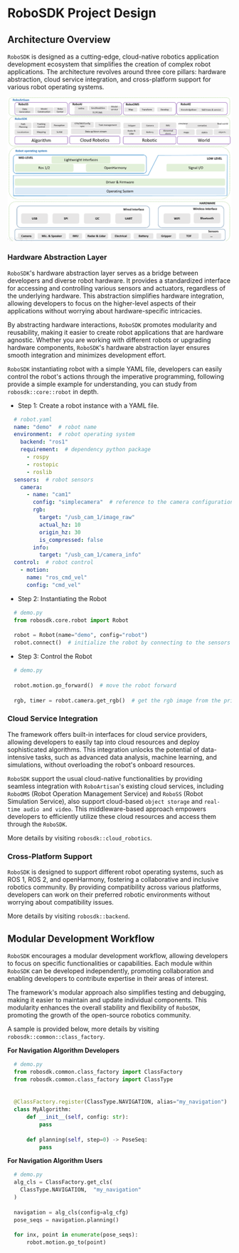 # RoboSDK Project Design

## Architecture Overview

`RoboSDK` is designed as a cutting-edge, cloud-native robotics application development ecosystem that simplifies the creation of complex robot applications. The architecture revolves around three core pillars: hardware abstraction, cloud service integration, and cross-platform support for various robot operating systems.

![architecture](../_static/architecture.png)

### Hardware Abstraction Layer

`RoboSDK`'s hardware abstraction layer serves as a bridge between developers and diverse robot hardware. It provides a standardized interface for accessing and controlling various sensors and actuators, regardless of the underlying hardware. This abstraction simplifies hardware integration, allowing developers to focus on the higher-level aspects of their applications without worrying about hardware-specific intricacies.

By abstracting hardware interactions, `RoboSDK` promotes modularity and reusability, making it easier to create robot applications that are hardware agnostic. Whether you are working with different robots or upgrading hardware components, `RoboSDK`'s hardware abstraction layer ensures smooth integration and minimizes development effort.

`RoboSDK` instantiating robot with a simple YAML file, developers can easily control the robot's actions through the imperative programming, following provide a simple example for understanding, you can study from `robosdk::core::robot` in depth.

- Step 1: Create a robot instance with a YAML file.

```yaml
  # robot.yaml
  name: "demo"  # robot name 
  environment:  # robot operating system
    backend: "ros1"
    requirement:  # dependency python package
      - rospy
      - rostopic
      - roslib
  sensors:  # robot sensors
    camera:
      - name: "cam1"
        config: "simplecamera"  # reference to the camera configuration named `simplecamera`
        rgb:
          target: "/usb_cam_1/image_raw"
          actual_hz: 10
          origin_hz: 30
          is_compressed: false
        info:
          target: "/usb_cam_1/camera_info"
  control:  # robot control
    - motion:
      name: "ros_cmd_vel"
      config: "cmd_vel"
```

- Step 2: Instantiating the Robot

```python
  # demo.py
  from robosdk.core.robot import Robot

  robot = Robot(name="demo", config="robot")
  robot.connect()  # initialize the robot by connecting to the sensors and actuators
```

- Step 3: Control the Robot

```python
  # demo.py
   
  robot.motion.go_forward()  # move the robot forward

  rgb, timer = robot.camera.get_rgb()  # get the rgb image from the primary camera
```


### Cloud Service Integration

The framework offers built-in interfaces for cloud service providers, allowing developers to easily tap into cloud resources and deploy sophisticated algorithms. This integration unlocks the potential of data-intensive tasks, such as advanced data analysis, machine learning, and simulations, without overloading the robot's onboard resources.

`RoboSDK` support the usual cloud-native functionalities by providing seamless integration with `RoboArtisan`'s existing cloud services, including `RoboOMS` (Robot Operation Management Service) and `RoboSS` (Robot Simulation Service), also support cloud-based `object storage` and `real-time audio and video`. This middleware-based approach empowers developers to efficiently utilize these cloud resources and access them through the `RoboSDK`.

More details by visiting `robosdk::cloud_robotics`.


### Cross-Platform Support

`RoboSDK` is designed to support different robot operating systems, such as ROS 1, ROS 2, and openHarmony, fostering a collaborative and inclusive robotics community. By providing compatibility across various platforms, developers can work on their preferred robotic environments without worrying about compatibility issues.

More details by visiting `robosdk::backend`.


## Modular Development Workflow

`RoboSDK` encourages a modular development workflow, allowing developers to focus on specific functionalities or capabilities. Each module within `RoboSDK` can be developed independently, promoting collaboration and enabling developers to contribute expertise in their areas of interest.

The framework's modular approach also simplifies testing and debugging, making it easier to maintain and update individual components. This modularity enhances the overall stability and flexibility of `RoboSDK`, promoting the growth of the open-source robotics community.

A sample is provided below, more details by visiting `robosdk::common::class_factory`.

**For Navigation Algorithm Developers**

```python
  # demo.py
  from robosdk.common.class_factory import ClassFactory
  from robosdk.common.class_factory import ClassType
  

  @ClassFactory.register(ClassType.NAVIGATION, alias="my_navigation")
  class MyAlgorithm:
      def __init__(self, config: str):
          pass

      def planning(self, step=0) -> PoseSeq:
          pass

```

**For Navigation Algorithm Users**

```python
  # demo.py
  alg_cls = ClassFactory.get_cls(
    ClassType.NAVIGATION,  "my_navigation"
  )

  navigation = alg_cls(config=alg_cfg)
  pose_seqs = navigation.planning()

  for inx, point in enumerate(pose_seqs):
      robot.motion.go_to(point)
```


